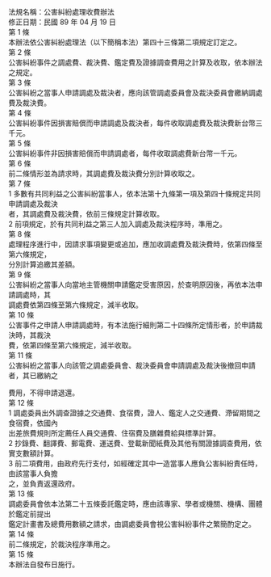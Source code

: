 法規名稱：公害糾紛處理收費辦法  
修正日期：民國 89 年 04 月 19 日  
第 1 條  
本辦法依公害糾紛處理法（以下簡稱本法）第四十三條第二項規定訂定之。  
第 2 條  
公害糾紛事件之調處費、裁決費、鑑定費及證據調查費用之計算及收取，依本辦法之規定。  
第 3 條  
公害糾紛之當事人申請調處及裁決者，應向該管調處委員會及裁決委員會繳納調處費及裁決費。  
第 4 條  
公害糾紛事件因損害賠償而申請調處及裁決者，每件收取調處費及裁決費新台幣三千元。  
第 5 條  
公害糾紛事件非因損害賠償而申請調處者，每件收取調處費新台幣一千元。  
第 6 條  
前二條情形並為請求時，其調處費及裁決費分別計算收取之。  
第 7 條  
1 多數有共同利益之公害糾紛當事人，依本法第十九條第一項及第四十條規定共同申請調處及裁決  
者，其調處費及裁決費，依前三條規定計算收取。  
2 前項規定，於有共同利益之第三人加入調處及裁決程序時，準用之。  
第 8 條  
處理程序進行中，因請求事項變更或追加，應加收調處費及裁決費時，依第四條至第六條規定，  
分別計算追繳其差額。  
第 9 條  
公害糾紛之當事人向當地主管機關申請鑑定受害原因，於查明原因後，再依本法申請調處時，其  
調處費依第四條至第六條規定，減半收取。  
第 10 條  
公害事件之申請人申請調處時，有本法施行細則第二十四條所定情形者，於申請裁決時，其裁決  
費，依第四條至第六條規定，減半收取。  
第 11 條  
公害糾紛之當事人向該管之調處委員會、裁決委員會申請調處及裁決後撤回申請者，其已繳納之  


費用，不得申請退還。  
第 12 條  
1 調處委員出外調查證據之交通費、食宿費，證人、鑑定人之交通費、滯留期間之食宿費，依國內  
出差旅費規則所定薦任人員交通費、住宿費及膳雜費給與標準計算。  
2 抄錄費、翻譯費、郵電費、運送費、登載新聞紙費及其他有關證據調查費用，依實支數額計算。  
3 前二項費用，由政府先行支付，如經確定其中一造當事人應負公害糾紛責任時，由該當事人負擔  
之，並負責返還政府。  
第 13 條  
調處委員會依本法第二十五條委託鑑定時，應由該專家、學者或機關、機構、團體於鑑定前提出  
鑑定計畫書及總費用數額之請求，由調處委員會視公害糾紛事件之繁簡酌定之。  
第 14 條  
前二條規定，於裁決程序準用之。  
第 15 條  
本辦法自發布日施行。  



